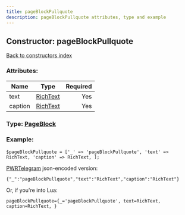 ```yaml
---
title: pageBlockPullquote
description: pageBlockPullquote attributes, type and example
---
```

## Constructor: pageBlockPullquote  
[Back to constructors index](index.md)



### Attributes:

| Name     |    Type       | Required |
|----------|:-------------:|---------:|
|text|[RichText](../types/RichText.md) | Yes|
|caption|[RichText](../types/RichText.md) | Yes|



### Type: [PageBlock](../types/PageBlock.md)


### Example:

```
$pageBlockPullquote = ['_' => 'pageBlockPullquote', 'text' => RichText, 'caption' => RichText, ];
```  

[PWRTelegram](https://pwrtelegram.xyz) json-encoded version:

```
{"_":"pageBlockPullquote","text":"RichText","caption":"RichText"}
```


Or, if you're into Lua:  


```
pageBlockPullquote={_='pageBlockPullquote', text=RichText, caption=RichText, }

```


